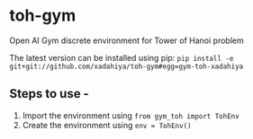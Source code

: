 # toh-gym
Open AI Gym discrete environment for Tower of Hanoi problem

The latest version can be installed using pip:
`
pip install -e git+git://github.com/xadahiya/toh-gym#egg=gym-toh-xadahiya
`


## Steps to use -
1. Import the environment using `from gym_toh import TohEnv`
2. Create the environment using `env = TohEnv()`
